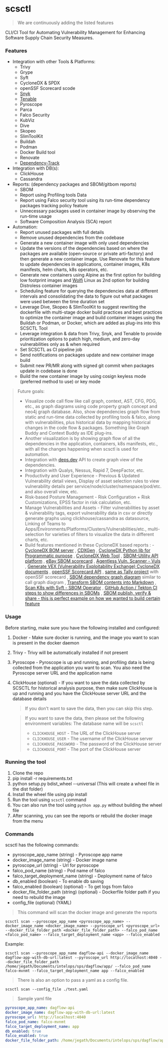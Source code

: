# scsctl

> We are continuously adding the listed features

CLI/CI Tool for Automating Vulnerability Management for Enhancing Software Supply Chain Security Measures.

### Features

- Integration with other Tools & Platforms:
	- Trivy
	- Grype
	- Syft
	- CycloneDX & SPDX
 	- openSSF Scorecard scode
	- [Snyk](https://snyk.io/)
 	- [Tenable](https://www.tenable.com/products) 
	- Pyroscope
	- Parca
	- Falco Security
	- KubViz
	- Dive
	- Skopeo
	- SlimToolKit
 	- Buildah
  	- Podman
  	- Docker Build tool
  	- Renovate
  	- [Dependency-Track ](https://github.com/DependencyTrack/dependency-track)
- Integration with DB(s):
  - ClickHouse
  - Cassandra
- Reports: (dependency packages and SBOM/gitbom reports)
	- SBOM
	- Report using Profiling tools Data
	- Report using Falco security tool using its run-time dependency packages tracking policy feature
	- Unnecessary packages used in container image by observing the run-time usage
 	- Software Composition Analysis (SCA) report 
- Automation:
	- Report unused packages with full details 
	- Remove unused dependencies from the codebase 
	- Generate a new container image with only used dependencies 
	- Update the versions of the dependencies based on where the packages are available (open-source or private arti-factory) and then generate a new container image. Use Renovate for this feature to update dependencies in applications, container images, K8s manifests, helm charts, k8s operators, etc. 
	- Generate new containers using Alpine as the first option for building low footprint images and [Wolfi](https://github.com/wolfi-dev) Linux as 2nd option for building Distroless container images
 	- Scheduling feature for querying the dependencies data at different intervals and consolidating the data to figure out what packages were used between the time duration set
  	- Leverage Dive, Skopeo & SlimToolKit to suggest rewriting the dockerfile with multi-stage docker build practices and best practices to optimize the container image and build container images using the Buildah or Podman, or Docker, which are added as plug-ins into this SCSCTL Tool 
  	- Leverage integration & data from Trivy, Snyk, and Tenable to provide prioritization options to patch high, medium, and zero-day vulnerabilities only as & when required
  	- Set SCSCTL as CI pipeline job
  	- Send notifications on packages update and new container image build
  	- Submit new PR/MR along with signed git commit when packages update in codebase is done
  	- Build the new container image by using cosign keyless mode (preferred method to use)  or key mode


> Future goals:
> - Visualize code call flow like call graph, context, AST, CFG, PDG, etc., as graph diagrams using code property graph concept and neo4j graph database. Also, show dependencies graph flow from static and run-time data collected by profiling tools & falco, along with vulnerabilities, plus historical data by mapping historical changes in the code flow & packages. Something like Graph Buddy and Context Buddy as IDE plug-ins.
> - Another visualization is by showing graph flow of all the dependencies in the application, containers, k8s manifests, etc., with all the changes happening when scsctl is used for automation.
> - Integration with [deps.dev](https://deps.dev/) API to create graph view of the dependencies.
> - Integration with Qualys, Nessus, Rapid 7, DeepFactor, etc.
> - Productivity and User Experience - Previous & Updated Vulnerability detail views, Display of asset selection rules to view vulnerability details per service/node/cluster/namespace/pod/etc. and also overall view, etc.
> - Risk-based Posture Management - Risk Configuration + Risk Customizations, EPSS factor in risk calculation, etc.
> - Manage Vulnerabilities and Assets - Filter vulnerabilities by asset & vulnerability tags, export vulnerability data in csv or directly generate graphs using clickhouse/cassandra as datasource, Linking of Teams to Apps/Environments/Platforms/Clusters/Vulnerabilities/etc., multi-selection for varieties of filters to visualize the data in different charts, etc.
> - Build features mentioned in these CycloneDX based reports :
	- [CycloneDX BOM server](https://github.com/CycloneDX/cyclonedx-bom-repo-server)
	, [CDXGen](https://github.com/CycloneDX/cdxgen)
	, [CycloneDX Python lib for Programmatic purpose](https://github.com/CycloneDX/cyclonedx-python-lib)
	, [CycloneDX Web Tool](https://github.com/CycloneDX/cyclonedx-web-tool)
	, [SBOM-Utility API platform](https://github.com/cyclonedx/sbom-utility)
	, [eBay SBOM scorecard](https://github.com/eBay/sbom-scorecard)
	, [Agentless Vuln. Scanner - Vuls](https://vuls.io/)
	, [Generate VEX (Vulnerability Exploitability Exchange) CycloneDX documents](https://github.com/madpah/vexy)
	, [openSSF Scorecard API](https://api.securityscorecards.dev/#/)
	, [same as Tally project](https://github.com/jetstack/tally) with openSSF scorecard
	, [SBOM dependency graph diagram](https://github.com/anthonyharrison/sbom2dot) similar to call graph diagram
	, [Transform SBOM contents into Markdown](https://github.com/anthonyharrison/sbom2doc)
	, [Scan K8s with Syft - SBOM Operator](https://github.com/ckotzbauer/sbom-operator)
	, [GitHub Action / Tekton CI steps to show differences in SBOMs](https://github.com/thepwagner/sbom-action)
	, [SBOM publish, verify & share - this is perfect example on how we wanted to build certain feature](https://github.com/interlynk-io)
	

### Usage

Before starting, make sure you have the following installed and configured:

1. Docker - Make sure docker is running, and the image you want to scan is present in the docker daemon
2. Trivy - Trivy will be automatically installed if not present
3. Pyroscope - Pyroscope is up and running, and profiling data is being collected from the application you want to scan. You also need the Pyroscope server URL and the application name
4. ClickHouse (optional) - If you want to save the data collected by SCSCTL for historical analysis purpose, then make sure ClickHouse is up and running and you have the ClickHouse server URL and the database details

   > If you don't want to save the data, then you can skip this step.

   > If you want to save the data, then please set the following environment variables:
   > The database name will be `scsctl`
   >
   > - `CLICKHOUSE_HOST` - The URL of the ClickHouse server
   > - `CLICKHOUSE_USER` - The username of the ClickHouse server
   > - `CLICKHOUSE_PASSWORD` - The password of the ClickHouse server
   > - `CLICKHOUSE_PORT` - The port of the ClickHouse server

### Running the tool

1. Clone the repo
2. pip install -r requirements.txt
3. python setup.py bdist_wheel --universal (This will create a wheel file in the dist folder)
4. Install the wheel file using pip install <wheel file name>
5. Run the tool using `scsctl` command
6. You can also run the tool using `python app.py` without building the wheel file
7. After scanning, you can see the reports or rebuild the docker image from the menu

### Commands

scsctl has the following commands:

- pyroscope_app_name (string) - Pyroscope app name
- docker_image_name (string) - Docker image name
- pyroscope_url (string) - Url for pyroscope
- falco_pod_name (string) - Pod name of falco
- falco_target_deployment_name (string) - Deployment name of falco
- db_enabled (boolean) - To enable db saving
- falco_enabled (boolean) (optional) - To get logs from falco
- docker_file_folder_path (string) (optional) - Dockerfile folder path if you need to rebuild the image
- config_file (optional) (YAML)

> This command will scan the docker image and generate the reports

```shell
scsctl scan --pyroscope_app_name <pyroscope_app_name> --docker_image_name <docker_image_name> --pyroscope_url <pyroscope_url> --docker_file_folder_path <docker_file_folder_path> --falco_pod_name <falco_pod_name> --falco_target_deployment_name <app> --falco_enabled
```

Example:

```shell
scsctl scan --pyroscope_app_name dagflow-api --docker_image_name dagflow-app-with-db-url:latest --pyroscope_url http://localhost:4040 --docker_file_folder_path /home/jegath/Documents/intelops/sps/dagflow/app/ --falco_pod_name falco-mvnmt --falco_target_deployment_name app --falco_enabled
```

> There is also an option to pass a yaml as a config file.

```shell
scsctl scan --config_file ./test.yaml
```

> Sample yaml file

```yaml
pyroscope_app_name: dagflow-api
docker_image_name: dagflow-app-with-db-url:latest
pyroscope_url: http://localhost:4040
falco_pod_name: falco-mvnmt
falco_target_deployment_name: app
db_enabled: true
falco_enabled: true
docker_file_folder_path: /home/jegath/Documents/intelops/sps/dagflow/app/
```
